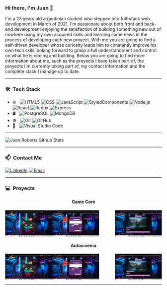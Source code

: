 ### Hi there, I'm Juan 👋
I'm a 23 years old argentinian student who stepped into full-stack web development in March of 2021. I'm passionate about both front and back-end development enjoying the satisfaction of building something new out of nowhere using my own acquired skills and learning some news in the process of developing each new proyect.
With me you are going to find a self-driven developer whose curiosity leads him to constantly improve his own tech skils looking forward to grasp a full understandment and control on what he is coding and building.
Below you are going to find more information about me, such as the proyects I have taken part of, the proyects I'm currently taking part of, my contact information and the complete stack I manage up to date.

*************

<h3> 🛠 &nbsp;Tech Stack</h3>

- 🌐 &nbsp;
  ![HTML5](https://img.shields.io/badge/-HTML5-333333?style=flat&logo=HTML5)
  ![CSS](https://img.shields.io/badge/-CSS-333333?style=flat&logo=CSS3&logoColor=1572B6)
  ![JavaScript](https://img.shields.io/badge/-JavaScript-333333?style=flat&logo=javascript)
  ![StyledComponents](https://img.shields.io/badge/-StyledComponents-333333?style=flat&logo=styledcomponents)
  ![Node.js](https://img.shields.io/badge/-Node.js-333333?style=flat&logo=node.js)
  ![React](https://img.shields.io/badge/-React-333333?style=flat&logo=react)
  ![Redux](https://img.shields.io/badge/-Redux-333333?style=flat&logo=redux)
  ![Express](https://img.shields.io/badge/-Express-333333?style=flat&logo=express)
- 🛢 &nbsp;
  ![PostgreSQL](https://img.shields.io/badge/-PostgreSQL-333333?style=flat&logo=postgresql)
  ![MongoDB](https://img.shields.io/badge/-MongoDB-333333?style=flat&logo=mongodb)
- ⚙️ &nbsp;
  ![Git](https://img.shields.io/badge/-Git-333333?style=flat&logo=git)
  ![GitHub](https://img.shields.io/badge/-GitHub-333333?style=flat&logo=github)
- 🔧 &nbsp;
  ![Visual Studio Code](https://img.shields.io/badge/-Visual%20Studio%20Code-333333?style=flat&logo=visual-studio-code&logoColor=007ACC)
  
*************
  
  ![Juan Roberts Github Stats](https://github-readme-stats.vercel.app/api?username=JotaCeR&show_icons=true&title_color=fff&icon_color=79ff97&text_color=9f9f9f&bg_color=151515)

*************

<h3> 📫 &nbsp;Contact Me</h3>
<a href="https://www.linkedin.com/in/juanroberts-dev/"><img alt="LinkedIn" src="https://img.shields.io/badge/LinkedIn-Juan%20Cruz%20Roberts-blue?style=flat-square&logo=linkedin"></a>
<a href="mailto:juancroberts31@gmail.com"><img alt="Email" src="https://img.shields.io/badge/Email-juancroberts31@gmail.com-blue?style=flat-square&logo=gmail"></a>

*************

<h3> 💻 &nbsp;Proyects</h3>

<h4 align="center">Game Core</h4>

<img align="left" width= "30%" src='GameCore1.png' /><img align="center" width= "30%" src='GameCore2.png' /><img align="right" width= "30%" src='GameCore3.png' />

<h4 align="center">Autocinema</h4>

<img align="left" width= "30%" src='GameCore1.png' /><img align="center" width= "30%" src='GameCore2.png' /><img align="right" width= "30%" src='GameCore3.png' />

*************
